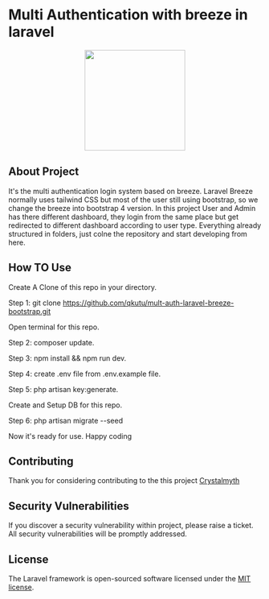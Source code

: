 # Multi Authentication with breeze in laravel
<p align="center"><a href="https://laravel.com" target="_blank"><img src="https://avatars.githubusercontent.com/u/77882366?v=4" width="200"></a></p>

## About Project

It's the multi authentication login system based on breeze. Laravel Breeze normally uses tailwind CSS but most of the user still using bootstrap, so we change the breeze into bootstrap 4 version. In this project User and Admin has there different dashboard, they login from the same place but get redirected to different dashboard according to user type. Everything already structured in folders, just colne the repository and start developing from here.

## How TO Use
Create A Clone of this repo in your directory.

Step 1: git clone https://github.com/qkutu/mult-auth-laravel-breeze-bootstrap.git


Open terminal for this repo.

Step 2: composer update.

Step 3: npm install && npm run dev.

Step 4: create .env file from .env.example file.

Step 5: php artisan key:generate.


Create and Setup DB for this repo.

Step 6: php artisan migrate --seed


Now it's ready for use. Happy coding


## Contributing

Thank you for considering contributing to the this project [Crystalmyth](https://github.com/crystalmyth)


## Security Vulnerabilities

If you discover a security vulnerability within project, please raise a ticket. All security vulnerabilities will be promptly addressed.

## License

The Laravel framework is open-sourced software licensed under the [MIT license](https://opensource.org/licenses/MIT).
